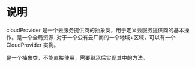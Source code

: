 # 说明

cloudProvider 是一个云服务提供商的抽象类，用于定义云服务提供商的基本操作。是一个全局资源.
对于一个公有云厂商的一个地域+区域，可以有一个 CloudProvider 实例。

是一个抽象类，不能直接使用，需要继承后实现其中的方法。
